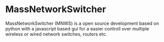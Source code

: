# MassNetworkSwitcher
MassNetworkSwitcher (MNWS) is a open source development based on python with a javascript based gui for a easier controll over multiple wireless or wired network switches, routers etc.

